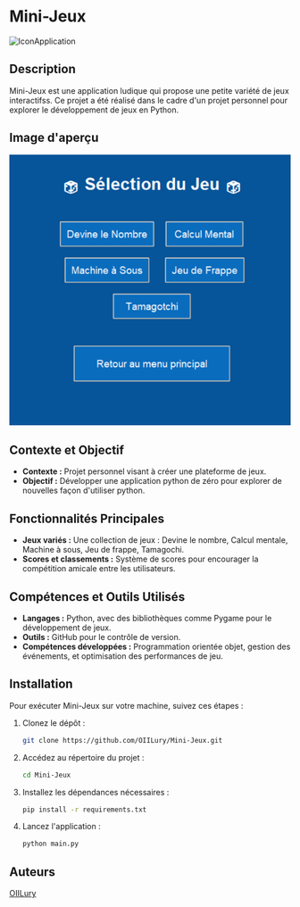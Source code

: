 # Mini-Jeux
![IconApplication](assets/goofyCat.ico)
## Description
Mini-Jeux est une application ludique qui propose une petite variété de jeux interactifss. Ce projet a été réalisé dans le cadre d'un projet personnel pour explorer le développement de jeux en Python.

## Image d'aperçu
![Aperçu de Mini-Jeux](assets/PageJeu.png)

## Contexte et Objectif
- **Contexte :** Projet personnel visant à créer une plateforme de jeux.
- **Objectif :** Développer une application python de zéro pour explorer de nouvelles façon d'utiliser python.

## Fonctionnalités Principales
- **Jeux variés :** Une collection de jeux : Devine le nombre, Calcul mentale, Machine à sous, Jeu de frappe, Tamagochi.
- **Scores et classements :** Système de scores pour encourager la compétition amicale entre les utilisateurs.

## Compétences et Outils Utilisés
- **Langages :** Python, avec des bibliothèques comme Pygame pour le développement de jeux.
- **Outils :** GitHub pour le contrôle de version.
- **Compétences développées :** Programmation orientée objet, gestion des événements, et optimisation des performances de jeu.

## Installation
Pour exécuter Mini-Jeux sur votre machine, suivez ces étapes :
1. Clonez le dépôt :
   ```bash
   git clone https://github.com/OIILury/Mini-Jeux.git
   ```
2. Accédez au répertoire du projet :
   ```bash
   cd Mini-Jeux
   ```
3. Installez les dépendances nécessaires :
   ```bash
   pip install -r requirements.txt
   ```
4. Lancez l'application :
   ```bash
   python main.py
   ```

## Auteurs
  [OIILury](https://github.com/OIILury)
